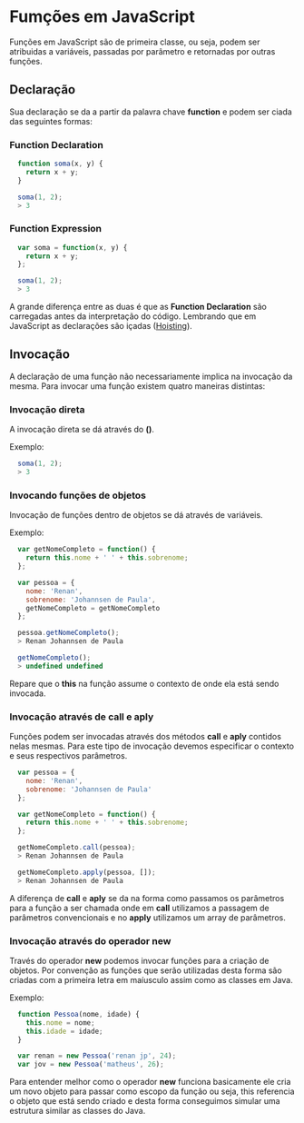 # Fumções em JavaScript

Funções em JavaScript são de primeira classe, ou seja, podem ser atribuidas a variáveis, passadas por parâmetro e retornadas por outras funções.

## Declaração

Sua declaração se da a partir da palavra chave **function** e podem ser ciada das seguintes formas:

### Function Declaration

```js
  function soma(x, y) {
    return x + y;
  }

  soma(1, 2);
  > 3
```

### Function Expression

```js
  var soma = function(x, y) {
    return x + y;
  };

  soma(1, 2);
  > 3
```

A grande diferença entre as duas é que as **Function Declaration** são carregadas antes da interpretação do código. Lembrando que em JavaScript as declarações são içadas ([Hoisting](http://www.w3schools.com/js/js_hoisting.asp)).

## Invocação

A declaração de uma função não necessariamente implica na invocação da mesma. Para invocar uma função existem quatro maneiras distintas:

### Invocação direta

A invocação direta se dá através do **()**.

Exemplo:

```js
  soma(1, 2);
  > 3
```

### Invocando funções de objetos

Invocação de funções dentro de objetos se dá através de variáveis.

Exemplo:

```js
  var getNomeCompleto = function() {
    return this.nome + ' ' + this.sobrenome;
  };

  var pessoa = {
    nome: 'Renan',
    sobrenome: 'Johannsen de Paula',
    getNomeCompleto = getNomeCompleto
  };

  pessoa.getNomeCompleto();
  > Renan Johannsen de Paula

  getNomeCompleto();
  > undefined undefined
```

Repare que o **this** na função assume o contexto de onde ela está sendo invocada.

### Invocação através de call e aply

Funções podem ser invocadas através dos métodos **call** e **aply** contidos nelas mesmas. Para este tipo de invocação devemos especificar o contexto e seus respectivos parâmetros.

```js
  var pessoa = {
    nome: 'Renan',
    sobrenome: 'Johannsen de Paula'
  };

  var getNomeCompleto = function() {
    return this.nome + ' ' + this.sobrenome;
  };

  getNomeCompleto.call(pessoa);
  > Renan Johannsen de Paula

  getNomeCompleto.apply(pessoa, []);
  > Renan Johannsen de Paula
```

A diferença de **call** e **aply** se da na forma como passamos os parâmetros para a função a ser chamada onde em **call** utilizamos a passagem de parâmetros convencionais e no **apply** utilizamos um array de parâmetros.

### Invocação através do operador new

Través do operador **new** podemos invocar funções para a criação de objetos. Por convenção as funções que serão utilizadas desta forma são criadas com a primeira letra em maíusculo assim como as classes em Java.

Exemplo:

```js
  function Pessoa(nome, idade) {
    this.nome = nome;
    this.idade = idade;
  }

  var renan = new Pessoa('renan jp', 24);
  var jov = new Pessoa('matheus', 26);
```

Para entender melhor como o operador **new** funciona basicamente ele cria um novo objeto para passar como escopo da função ou seja, this referencia o objeto que está sendo criado e desta forma conseguimos simular uma estrutura similar as classes do Java.
